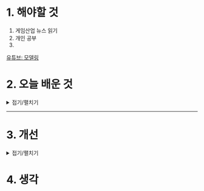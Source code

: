 
# 1. 해야할 것

1. 게임산업 뉴스 읽기 
2. 개인 공부  
3. 

[유튜브: 모델링](https://www.youtube.com/watch?v=5m3-ODwE_oU&t=1419s)

# 2. 오늘 배운 것

<details>
<summary>접기/펼치기</summary>




</details>

****


# 3. 개선


<details>
<summary>접기/펼치기</summary>


</details>



# 4. 생각


